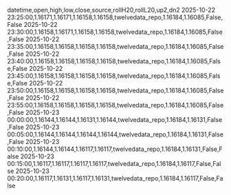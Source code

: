 datetime,open,high,low,close,source,rollH20,rollL20,up2,dn2
2025-10-22 23:25:00,1.16171,1.16171,1.16158,1.16158,twelvedata_repo,1.16184,1.16085,False,False
2025-10-22 23:30:00,1.16158,1.16171,1.16158,1.16158,twelvedata_repo,1.16184,1.16085,False,False
2025-10-22 23:35:00,1.16158,1.16158,1.16158,1.16158,twelvedata_repo,1.16184,1.16085,False,False
2025-10-22 23:40:00,1.16158,1.16158,1.16158,1.16158,twelvedata_repo,1.16184,1.16085,False,False
2025-10-22 23:45:00,1.16158,1.16158,1.16158,1.16158,twelvedata_repo,1.16184,1.16085,False,False
2025-10-22 23:50:00,1.16158,1.16158,1.16158,1.16158,twelvedata_repo,1.16184,1.16085,False,False
2025-10-22 23:55:00,1.16158,1.16158,1.16158,1.16158,twelvedata_repo,1.16184,1.16085,False,False
2025-10-23 00:00:00,1.16144,1.16144,1.16131,1.16144,twelvedata_repo,1.16184,1.16131,False,False
2025-10-23 00:05:00,1.16144,1.16144,1.16144,1.16144,twelvedata_repo,1.16184,1.16131,False,False
2025-10-23 00:10:00,1.16144,1.16144,1.16117,1.16117,twelvedata_repo,1.16184,1.16131,False,False
2025-10-23 00:15:00,1.16117,1.16117,1.16117,1.16117,twelvedata_repo,1.16184,1.16117,False,False
2025-10-23 00:20:00,1.16117,1.16131,1.16117,1.16131,twelvedata_repo,1.16184,1.16117,False,False
